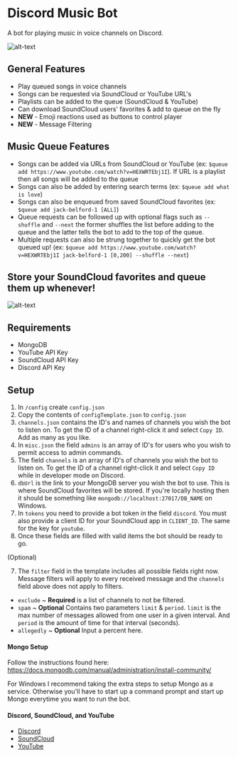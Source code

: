 # **Discord Music Bot**
A bot for playing music in voice channels on Discord. 

![alt-text](https://github.com/jbelford/DiscordMusicBot/raw/master/img/newExample.gif "Example image")

## General Features
* Play queued songs in voice channels
* Songs can be requested via SoundCloud or YouTube URL's 
* Playlists can be added to the queue (SoundCloud & YouTube)
* Can download SoundCloud users' favorites & add to queue on the fly
* **NEW** - Emoji reactions used as buttons to control player
* **NEW** - Message Filtering

## Music Queue Features
* Songs can be added via URLs from SoundCloud or YouTube (ex: ```$queue add https://www.youtube.com/watch?v=HEXWRTEbj1I```). If URL is a playlist then all songs will be added to the queue
* Songs can also be added by entering search terms (ex: ```$queue add what is love```)
* Songs can also be enqueued from saved SoundCloud favorites (ex: ```$queue add jack-belford-1 [ALL]```)
* Queue requests can be followed up with optional flags such as ```--shuffle``` and ```--next``` the former shuffles the list before adding to the queue and the latter tells the bot to add to the top of the queue.
* Multiple requests can also be strung together to quickly get the bot queued up! (ex: ```$queue add https://www.youtube.com/watch?v=HEXWRTEbj1I jack-belford-1 [0,200] --shuffle --next```)

## Store your SoundCloud favorites and queue them up whenever!

![alt-text](https://github.com/jbelford/DiscordMusicBot/raw/master/img/downloadExample.gif "Example download")

## Requirements
* MongoDB
* YouTube API Key
* SoundCloud API Key
* Discord API Key

## Setup

1) In `/config` create `config.json`
2) Copy the contents of `configTemplate.json` to `config.json`
3) `channels.json` contains the ID's and names of channels you wish the bot to listen on. To get the ID of a channel right-click it and select `Copy ID`. Add as many as you like.
3) In `misc.json` the field `admins` is an array of ID's for users who you wish to permit access to admin commands.
4) The field `channels` is an array of ID's of channels you wish the bot to listen on. To get the ID of a channel right-click it and select `Copy ID` while in developer mode on Discord.
4) `dbUrl` is the link to your MongoDB server you wish the bot to use. This is where SoundCloud favorites will be stored. If you're locally hosting then it should be something like `mongodb://localhost:27017/DB_NAME` on Windows.
5) In `tokens` you need to provide a bot token in the field `discord`. You must also provide a client ID for your SoundCloud app in `CLIENT_ID`. The same for the key for `youtube`. 
6) Once these fields are filled with valid items the bot should be ready to go.

(Optional)

7) The `filter` field in the template includes all possible fields right now. Message filters will apply to every received message and the `channels` field above does not apply to filters. 
* `exclude` ~ **Required** is a list of channels to not be filtered.
* `spam` ~ **Optional** Contains two parameters `limit` & `period`. `limit` is the max number of messages allowed from one user in a given interval. And `period` is the amount of time for that interval (seconds). 
* `allegedly` ~ **Optional** Input a percent here.

#### Mongo Setup
Follow the instructions found here: https://docs.mongodb.com/manual/administration/install-community/

For Windows I recommend taking the extra steps to setup Mongo as a service. Otherwise you'll have to start up a command prompt and start up Mongo everytime you want to run the bot. 

#### Discord, SoundCloud, and YouTube
* [Discord](https://discordapp.com/developers/applications/me)
* [SoundCloud](https://docs.google.com/forms/d/e/1FAIpQLSfNxc82RJuzC0DnISat7n4H-G7IsPQIdaMpe202iiHZEoso9w/viewform)
* [YouTube](https://developers.google.com/youtube/v3/getting-started)
